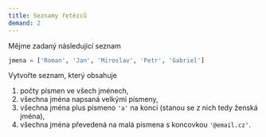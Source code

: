 ```yaml
---
title: Seznamy řetězců
demand: 2
---
```


Mějme zadaný následující seznam

```py
jmena = ['Roman', 'Jan', 'Miroslav', 'Petr', 'Gabriel']
```

Vytvořte seznam, který obsahuje

1. počty písmen ve všech jménech,
1. všechna jména napsaná velkými písmeny,
1. všechna jména plus písmeno `'a'` na konci (stanou se z nich tedy ženská jména),
1. všechna jména převedená na malá písmena s koncovkou `'@email.cz'`.
